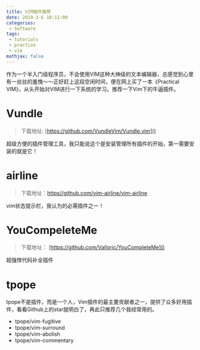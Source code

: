 ```yaml
---
title: VIM插件推荐 
date: 2019-3-6 10:11:00
categories:
 - Software
tags: 
 - tutorials
 - practise
 - vim
mathjax: false
---
```


作为一个半入门级程序员，不会使用VIM这种大神级的文本编辑器，总感觉到心里有一丝丝的羞愧～～正好赶上这段空闲时间，便在网上买了一本《Practical VIM》，从头开始对VIM进行一下系统的学习。推荐一下Vim下的牛逼插件。

# Vundle
> 下载地址: [https://github.com/VundleVim/Vundle.vim]()
> 
超级方便的插件管理工具，我只能说这个是安装管理所有插件的开始，第一需要安装的就是它！

# airline
> 下载地址：[https//github.com/vim-airline/vim-airline]()

vim状态提示栏，我认为的必需插件之一！

# YouCompeleteMe
> 下载地址： [https://github.com/Valloric/YouCompleteMe]()

超强悍代码补全插件

# tpope
 
tpope不是插件，而是一个人，Vim插件的最主要贡献者之一，提供了众多好用插件，看看Github上的star就明白了，再此只推荐几个我经常用的。

- tpope/vim-fugitive
- tpope/vim-surround
- tpope/vim-abolish
- tpope/vim-commentary
